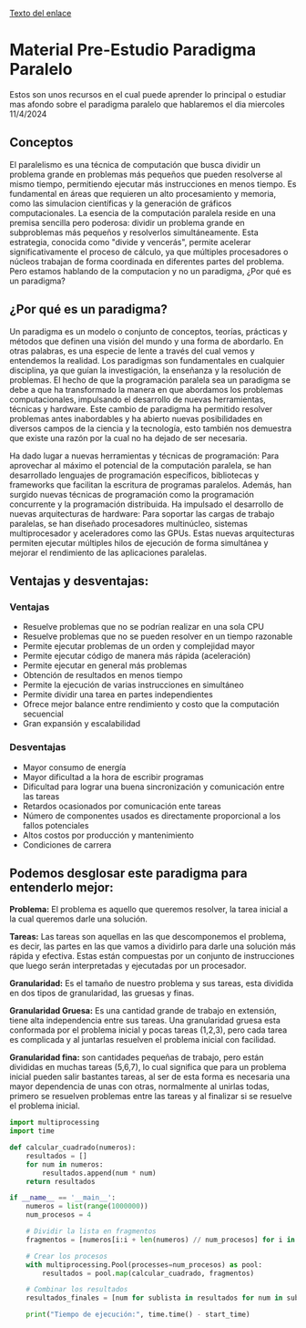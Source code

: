 [Texto del enlace](#desventajas)

# Material Pre-Estudio Paradigma Paralelo
Estos son unos recursos en el cual puede aprender lo principal o estudiar mas afondo sobre el paradigma paralelo que hablaremos el dia miercoles 11/4/2024

## Conceptos

El paralelismo es una técnica de computación que busca dividir un problema grande en problemas más pequeños que pueden resolverse al mismo tiempo, permitiendo ejecutar más instrucciones en menos tiempo. Es fundamental en áreas que requieren un alto procesamiento y memoria, como las simulacion científicas y la generación de gráficos computacionales.
La esencia de la computación paralela reside en una premisa sencilla pero poderosa: dividir un problema grande en subproblemas más pequeños y resolverlos simultáneamente. Esta estrategia, conocida como "divide y vencerás", permite acelerar significativamente el proceso de cálculo, ya que múltiples procesadores o núcleos trabajan de forma coordinada en diferentes partes del problema. Pero estamos hablando de la computacion y no un paradigma, ¿Por qué es un paradigma?

## ¿Por qué es un paradigma?

Un paradigma es un modelo o conjunto de conceptos, teorías, prácticas y métodos que definen una visión del mundo y una forma de abordarlo. En otras palabras, es una especie de lente a través del cual vemos y entendemos la realidad. Los paradigmas son fundamentales en cualquier disciplina, ya que guían la investigación, la enseñanza y la resolución de problemas.
El hecho de que la programación paralela sea un paradigma se debe a que ha transformado la manera en que abordamos los problemas computacionales, impulsando el desarrollo de nuevas herramientas, técnicas y hardware. Este cambio de paradigma ha permitido resolver problemas antes inabordables y ha abierto nuevas posibilidades en diversos campos de la ciencia y la tecnología, esto también nos demuestra que existe una razón por la cual no ha dejado de ser necesaria.

Ha dado lugar a nuevas herramientas y técnicas de programación:
Para aprovechar al máximo el potencial de la computación paralela, se han desarrollado lenguajes de programación específicos, bibliotecas y frameworks que facilitan la escritura de programas paralelos. Además, han surgido nuevas técnicas de programación como la programación concurrente y la programación distribuida.
Ha impulsado el desarrollo de nuevas arquitecturas de hardware:
Para soportar las cargas de trabajo paralelas, se han diseñado procesadores multinúcleo, sistemas multiprocesador y aceleradores como las GPUs. Estas nuevas arquitecturas permiten ejecutar múltiples hilos de ejecución de forma simultánea y mejorar el rendimiento de las aplicaciones paralelas.

## Ventajas y desventajas:

### Ventajas

- Resuelve problemas que no se podrían realizar en una sola CPU
- Resuelve problemas que no se pueden resolver en un tiempo razonable
- Permite ejecutar problemas de un orden y complejidad mayor
- Permite ejecutar código de manera más rápida (aceleración)
- Permite ejecutar en general más problemas
- Obtención de resultados en menos tiempo
- Permite la ejecución de varias instrucciones en simultáneo
- Permite dividir una tarea en partes independientes
- Ofrece mejor balance entre rendimiento y costo que la computación secuencial
- Gran expansión y escalabilidad

### Desventajas

- Mayor consumo de energía
- Mayor dificultad a la hora de escribir programas
- Dificultad para lograr una buena sincronización y comunicación entre las tareas
- Retardos ocasionados por comunicación ente tareas
- Número de componentes usados es directamente proporcional a los fallos potenciales
- Altos costos por producción y mantenimiento
- Condiciones de carrera

## Podemos desglosar este paradigma para entenderlo mejor:
**Problema:** El problema es aquello que queremos resolver, la tarea inicial a la cual queremos darle una solución.

**Tareas:** Las tareas son aquellas en las que descomponemos el problema, es decir, las partes en las que vamos a dividirlo para darle una solución más rápida y efectiva. Estas están compuestas por un conjunto de instrucciones que luego serán interpretadas y ejecutadas por un procesador.

**Granularidad:** Es el tamaño de nuestro problema y sus tareas, esta dividida en dos tipos de granularidad, las gruesas y finas.

**Granularidad Gruesa:** Es una cantidad grande de trabajo en extensión, tiene alta independencia entre sus tareas. Una granularidad gruesa esta conformada por el problema inicial y pocas tareas (1,2,3), pero cada tarea es complicada y al juntarlas resuelven el problema inicial con facilidad.

**Granularidad fina:** son cantidades pequeñas de trabajo, pero están divididas en muchas tareas (5,6,7), lo cual significa que para un problema inicial pueden salir bastantes tareas, al ser de esta forma es necesaria una mayor dependencia de unas con otras, normalmente al unirlas todas, primero se resuelven problemas entre las tareas y al finalizar si se resuelve el problema inicial.

```python
import multiprocessing
import time

def calcular_cuadrado(numeros):
    resultados = []
    for num in numeros:
        resultados.append(num * num)
    return resultados

if __name__ == '__main__':
    numeros = list(range(1000000))
    num_procesos = 4

    # Dividir la lista en fragmentos
    fragmentos = [numeros[i:i + len(numeros) // num_procesos] for i in range(0, len(numeros), len(numeros) // num_procesos)]

    # Crear los procesos
    with multiprocessing.Pool(processes=num_procesos) as pool:
        resultados = pool.map(calcular_cuadrado, fragmentos)

    # Combinar los resultados
    resultados_finales = [num for sublista in resultados for num in sublista]

    print("Tiempo de ejecución:", time.time() - start_time)
```
